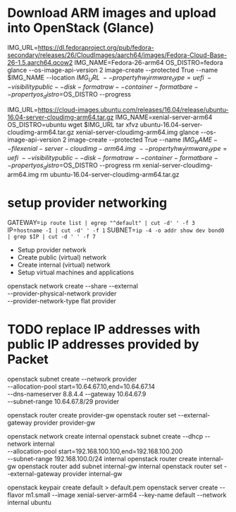 
# Download ARM images and upload into OpenStack (Glance)

IMG_URL=https://dl.fedoraproject.org/pub/fedora-secondary/releases/26/CloudImages/aarch64/images/Fedora-Cloud-Base-26-1.5.aarch64.qcow2
IMG_NAME=Fedora-26-arm64
OS_DISTRO=fedora
glance  --os-image-api-version 2 image-create --protected True --name $IMG_NAME --location $IMG_URL \
	--property hw_firmware_type=uefi \ 
	--visibility public --disk-format raw --container-format bare --property os_distro=$OS_DISTRO --progress

IMG_URL=https://cloud-images.ubuntu.com/releases/16.04/release/ubuntu-16.04-server-cloudimg-arm64.tar.gz
IMG_NAME=xenial-server-arm64
OS_DISTRO=ubuntu
wget $IMG_URL
tar xfvz ubuntu-16.04-server-cloudimg-arm64.tar.gz xenial-server-cloudimg-arm64.img
glance  --os-image-api-version 2 image-create --protected True --name $IMG_NAME --file xenial-server-cloudimg-arm64.img \
	--property hw_firmware_type=uefi \ 
	--visibility public --disk-format raw --container-format bare --property os_distro=$OS_DISTRO --progress
rm xenial-server-cloudimg-arm64.img
rm ubuntu-16.04-server-cloudimg-arm64.tar.gz


# setup provider networking

GATEWAY=`ip route list | egrep "^default" | cut -d' ' -f 3`
IP=`hostname -I | cut -d' ' -f 1`
SUBNET=`ip -4 -o addr show dev bond0 | grep $IP | cut -d ' ' -f 7`

* Setup provider network
* Create public (virtual) network
* Create internal (virtual) network
* Setup virtual machines and applications

openstack network create  --share --external \
  --provider-physical-network provider \
  --provider-network-type flat provider

# TODO replace IP addresses with public IP addresses provided by Packet
openstack subnet create --network provider \
  --allocation-pool start=10.64.67.10,end=10.64.67.14 \
  --dns-nameserver 8.8.4.4 --gateway 10.64.67.9 \
  --subnet-range 10.64.67.8/29 provider

openstack router create provider-gw
openstack router set --external-gateway provider provider-gw

openstack network create internal
openstack subnet create --dhcp --network internal \
	--allocation-pool start=192.168.100.100,end=192.168.100.200 \
	--subnet-range 192.168.100.0/24 internal
openstack router create internal-gw
openstack router add subnet internal-gw internal
openstack router set --external-gateway provider internal-gw


openstack keypair create default > default.pem
openstack server create --flavor m1.small --image xenial-server-arm64 --key-name default --network internal ubuntu
